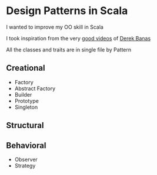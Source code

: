 
# Design Patterns in Scala

I wanted to improve my OO skill in Scala

I took inspiration from the very [good videos][1] of [Derek Banas][2]

All the classes and traits are in single file by Pattern

## Creational

 * Factory
 * Abstract Factory
 * Builder
 * Prototype
 * Singleton

## Structural

## Behavioral

 * Observer
 * Strategy



[1]: https://www.youtube.com/playlist?list=PLF206E906175C7E07
[2]: http://www.newthinktank.com/



